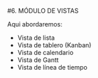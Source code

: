#6. MÓDULO DE VISTAS

Aqui abordaremos: 
   - Vista de lista
   - Vista de tablero (Kanban)
   - Vista de calendario
   - Vista de Gantt
   - Vista de línea de tiempo
